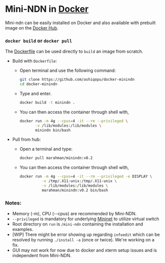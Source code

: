 # Mini-NDN in [Docker](https://www.docker.com/)

Mini-ndn can be easily installed on Docker and also available with prebuilt image on the [Docker Hub](https://hub.docker.com/).

### `docker build` or `docker pull`
The [Dockerfile](https://github.com/ashiqopu/docker-minindn/blob/master/Dockerfile) can be used directly to `build` an image from scratch.

* Build with `Dockerfile`:
  * Open terminal and use the following command:
    ```bash
    git clone https://github.com/ashiqopu/docker-minindn
    cd docker-minindn
    ```
  * Type and enter.
    ```bash
    docker build -t minindn .
    ```
  * You can then access the container through shell with,
    ```bash
    docker run -m 4g --cpus=4 -it --rm --privileged \
           -v /lib/modules:/lib/modules \
           minindn bin/bash
    ```

* Pull from hub:
  * Open a terminal and type: 
    ```bash
    docker pull marahman/minindn:v0.2
    ```

  * You can then access the container through shell with,
    ```bash
    docker run -m 4g --cpus=4 -it --rm --privileged -e DISPLAY \
              -v /tmp/.X11-unix:/tmp/.X11-unix \
              -v /lib/modules:/lib/modules \
              marahman/minindn:v0.2 bin/bash
    ```

### Notes:
* Memory (-m), CPU (--cpus) are recommended by Mini-NDN.
* `--privileged` is mandatory for underlying [Mininet](http://mininet.org/) to utilize virtual switch
* Root directory on `run` is `/mini-ndn` containing the installation and examples.
* [WIP] There might be error showing up regarding `infoedit` which can be resolved by running `./install -a` (once or twice). We're working on a fix.
* GUI may not work for now due to docker and xterm setup issues and is independent from Mini-NDN.
